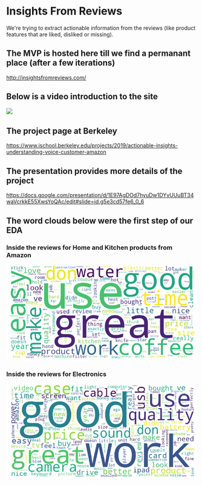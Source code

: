 # Insights From Reviews
We're trying to extract actionable information from the reviews (like product features that are liked, disliked or missing). 

## The MVP is hosted here till we find a permanant place (after a few iterations)
http://insightsfromreviews.com/

## Below is a video introduction to the site
![](./pictures/demoSmall.gif)

## The project page at Berkeley
https://www.ischool.berkeley.edu/projects/2019/actionable-insights-understanding-voice-customer-amazon

## The presentation provides more details of the project
https://docs.google.com/presentation/d/1E97AgDOd7hyuDw1DYvUUuBT34waVcrkkE55XwsYoQAc/edit#slide=id.g5e3cd57fe6_0_6

## The word clouds below were the first step of our EDA

### Inside the reviews for Home and Kitchen products from Amazon

![](./pictures/wc-home-kitchen.png)

### Inside the reviews for Electronics

![](./pictures/wc-electronics.png)

